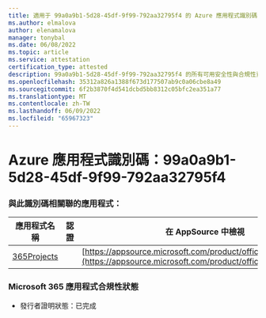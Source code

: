 ```yaml
---
title: 適用于 99a0a9b1-5d28-45df-9f99-792aa32795f4 的 Azure 應用程式識別碼資訊
ms.author: elmalova
author: elenamalova
manager: tonybal
ms.date: 06/08/2022
ms.topic: article
ms.service: attestation
certification_type: attested
description: 99a0a9b1-5d28-45df-9f99-792aa32795f4 的所有可用安全性與合規性資訊。
ms.openlocfilehash: 35312a826a1388f673d177507ab9c0a06cbe8a49
ms.sourcegitcommit: 6f2b3870f4d541dcbd5bb8312c05bfc2ea351a77
ms.translationtype: MT
ms.contentlocale: zh-TW
ms.lasthandoff: 06/09/2022
ms.locfileid: "65967323"
---
```

# <a name="azure-app-id-99a0a9b1-5d28-45df-9f99-792aa32795f4"></a>Azure 應用程式識別碼：99a0a9b1-5d28-45df-9f99-792aa32795f4


### <a name="apps-associated-with-this-id"></a>與此識別碼相關聯的應用程式：
| **應用程式名稱** | **認證** | **在 AppSource 中檢視** |
|--------------|---------------|-----------------------|
| [365Projects](../forward/WA200002160.md) |  | [https://appsource.microsoft.com/product/office/WA200002160](https://appsource.microsoft.com/product/office/WA200002160) |

### <a name="microsoft-365-app-compliance-status"></a>Microsoft 365 應用程式合規性狀態
- 發行者證明狀態：已完成
